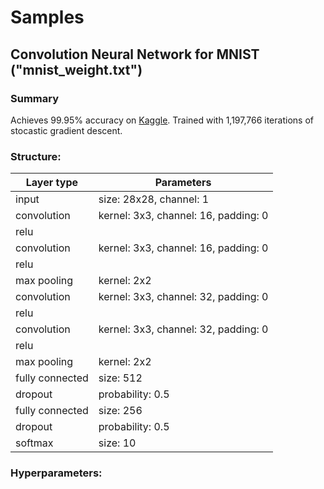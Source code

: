 # Samples
## Convolution Neural Network for MNIST ("mnist_weight.txt")
### Summary
Achieves 99.95% accuracy on <a href="https://www.kaggle.com/c/digit-recognizer">Kaggle</a>. Trained with 1,197,766 iterations of stocastic gradient descent.
### Structure:
| Layer type       | Parameters                                |
|------------------|-------------------------------------------|
| input            | size: 28x28, channel: 1                   |
| convolution      | kernel: 3x3, channel: 16, padding: 0      |
| relu             |                                           |
| convolution      | kernel: 3x3, channel: 16, padding: 0      |
| relu             |                                           |
| max pooling      | kernel: 2x2                               |
| convolution      | kernel: 3x3, channel: 32, padding: 0      |
| relu             |                                           |
| convolution      | kernel: 3x3, channel: 32, padding: 0      |
| relu             |                                           |
| max pooling      | kernel: 2x2                               |
| fully connected  | size: 512                                 |
| dropout          | probability: 0.5                          |
| fully connected  | size: 256                                 |
| dropout          | probability: 0.5                          |
| softmax          | size: 10                                  |

### Hyperparameters:
